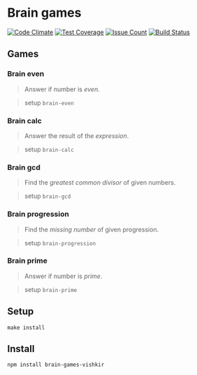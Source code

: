 # Brain games
[![Code Climate](https://codeclimate.com/github/vishenkov/project-lvl1-s98/badges/gpa.svg)](https://codeclimate.com/github/vishenkov/project-lvl1-s98)
[![Test Coverage](https://codeclimate.com/github/vishenkov/project-lvl1-s98/badges/coverage.svg)](https://codeclimate.com/github/vishenkov/project-lvl1-s98/coverage)
[![Issue Count](https://codeclimate.com/github/vishenkov/project-lvl1-s98/badges/issue_count.svg)](https://codeclimate.com/github/vishenkov/project-lvl1-s98)
[![Build Status](https://travis-ci.org/vishenkov/project-lvl1-s98.svg?branch=master)](https://travis-ci.org/vishenkov/project-lvl1-s98)

## Games
### Brain even
> Answer if number is *even*.

> setup `brain-even`

### Brain calc
> Answer the result of the *expression*.

> setup `brain-calc`

### Brain gcd
> Find the *greatest common divisor* of given numbers.

> setup `brain-gcd`

### Brain progression
> Find the *missing number* of given progression.

> setup `brain-progression`

### Brain prime
> Answer if number is *prime*.

> setup `brain-prime`


## Setup

```
make install
```

## Install
```
npm install brain-games-vishkir
```

